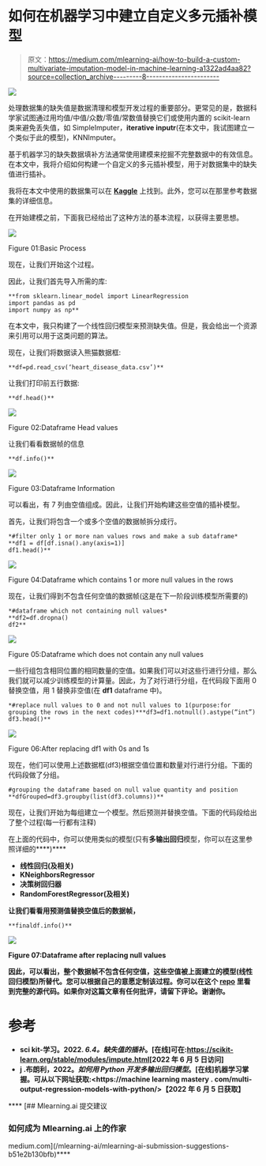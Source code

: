 # 如何在机器学习中建立自定义多元插补模型

> 原文：<https://medium.com/mlearning-ai/how-to-build-a-custom-multivariate-imputation-model-in-machine-learning-a1322ad4aa82?source=collection_archive---------8----------------------->

![](img/c3a20d6f9b0e50b7006d267e56578020.png)

处理数据集的缺失值是数据清理和模型开发过程的重要部分。更常见的是，数据科学家试图通过用均值/中值/众数/零值/常数值替换它们或使用内置的 scikit-learn 类来避免丢失值，如 SimpleImputer，**iterative inputr**(在本文中，我试图建立一个类似于此的模型)，KNNImputer。

基于机器学习的缺失数据填补方法通常使用建模来挖掘不完整数据中的有效信息。在本文中，我将介绍如何构建一个自定义的多元插补模型，用于对数据集中的缺失值进行插补。

我将在本文中使用的数据集可以在 [**Kaggle**](https://www.kaggle.com/datasets/dileep070/heart-disease-prediction-using-logistic-regression) 上找到。此外，您可以在那里参考数据集的详细信息。

在开始建模之前，下面我已经给出了这种方法的基本流程，以获得主要思想。

![](img/1f5973807c629f253a68b78f66f3ec1f.png)

Figure 01:Basic Process

现在，让我们开始这个过程。

因此，让我们首先导入所需的库:

```
**from sklearn.linear_model import LinearRegression
import pandas as pd
import numpy as np**
```

在本文中，我只构建了一个线性回归模型来预测缺失值。但是，我会给出一个资源来引用可以用于这类问题的算法。

现在，让我们将数据读入熊猫数据框:

```
**df=pd.read_csv(‘heart_disease_data.csv’)**
```

让我们打印前五行数据:

```
**df.head()**
```

![](img/5cdfbc6d3e5792002600d963e83d61d0.png)

Figure 02:Dataframe Head values

让我们看看数据帧的信息

```
**df.info()**
```

![](img/bb7fb130fef6efbaeb28c4ef59a73b14.png)

Figure 03:Dataframe Information

可以看出，有 7 列由空值组成。因此，让我们开始构建这些空值的插补模型。

首先，让我们将包含一个或多个空值的数据帧拆分成行。

```
*#filter only 1 or more nan values rows and make a sub dataframe*
**df1 = df[df.isna().any(axis=1)]
df1.head()**
```

![](img/a3775c6b8cc1c16c2a053707baf0f8d7.png)

Figure 04:Dataframe which contains 1 or more null values in the rows

现在，让我们得到不包含任何空值的数据帧(这是在下一阶段训练模型所需要的)

```
*#dataframe which not containing null values*
**df2=df.dropna()
df2**
```

![](img/a5c2cb98eb04f286691f3a8e3bbba139.png)

Figure 05:Dataframe which does not contain any null values

一些行组包含相同位置的相同数量的空值。如果我们可以对这些行进行分组，那么我们就可以减少训练模型的计算量。因此，为了对行进行分组，在代码段下面用 0 替换空值，用 1 替换非空值(在 **df1** dataframe 中)。

```
*#replace null values to 0 and not null values to 1(purpose:for grouping the rows in the next codes)***df3=df1.notnull().astype(“int”)
df3.head()**
```

![](img/51bcf5f3bb71ee0d749f891fdcd3ad65.png)

Figure 06:After replacing df1 with 0s and 1s

现在，他们可以使用上述数据框(df3)根据空值位置和数量对行进行分组。下面的代码段做了分组。

```
#grouping the dataframe based on null value quantity and position
**dfGrouped=df3.groupby(list(df3.columns))**
```

现在，让我们开始为每组建立一个模型。然后预测并替换空值。下面的代码段给出了整个过程(每一行都有注释)

在上面的代码中，你可以使用类似的模型(只有**多输出回归**模型，你可以在这里参照详细的**[](https://machinelearningmastery.com/multi-output-regression-models-with-python/)**)****

*   ****线性回归(及相关)****
*   ****KNeighborsRegressor****
*   ****决策树回归器****
*   ****RandomForestRegressor(及相关)****

****让我们看看用预测值替换空值后的数据帧，****

```
**finaldf.info()**
```

****![](img/4ddba7ec3339491d75bab4741560b7fa.png)****

****Figure 07:Dataframe after replacing null values****

****因此，可以看出，整个数据帧不包含任何空值，这些空值被上面建立的模型(线性回归模型)所替代。您可以根据自己的意愿定制该过程。你可以在这个 [repo](https://github.com/Ravinath98/Multivariate-Imputation-Model) 里看到完整的源代码。如果你对这篇文章有任何批评，请留下评论。谢谢你。****

# ****参考****

*   ****sci kit-学习。2022. *6.4。缺失值的插补*。[在线]可在:<https://scikit-learn.org/stable/modules/impute.html>[2022 年 6 月 5 日访问]****
*   ****j .布朗利，2022。*如何用 Python 开发多输出回归模型*。[在线]机器学习掌握。可从以下网址获取:<https://machine learning mastery . com/multi-output-regression-models-with-python/>【2022 年 6 月 5 日获取】****

****[](/mlearning-ai/mlearning-ai-submission-suggestions-b51e2b130bfb) [## Mlearning.ai 提交建议

### 如何成为 Mlearning.ai 上的作家

medium.com](/mlearning-ai/mlearning-ai-submission-suggestions-b51e2b130bfb)****